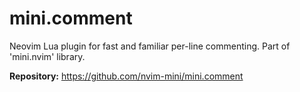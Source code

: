 # mini.comment

Neovim Lua plugin for fast and familiar per-line commenting. Part of 'mini.nvim' library.

**Repository:** <https://github.com/nvim-mini/mini.comment>
